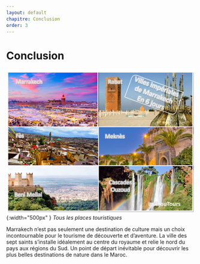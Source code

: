 ```yaml
---
layout: default
chapitre: Conclusion
order: 3
---
```


# Conclusion

![Introduction](../3.Conclusion/images/conclusion.png){:width="500px" }
*Tous les places touristiques*

<!-- note -->

Marrakech n’est pas seulement une destination de culture mais un choix incontournable pour le tourisme de découverte et d’aventure. La ville des sept saints s’installe idéalement au centre du royaume et relie le nord du pays aux régions du Sud. Un point de départ inévitable pour découvrir les plus belles destinations de nature dans le Maroc.